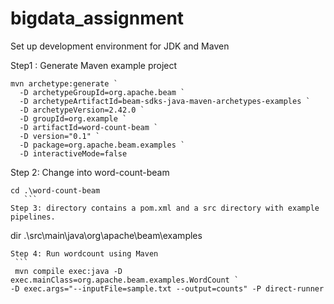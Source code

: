 # bigdata_assignment

Set up development environment for JDK and Maven

Step1 : Generate Maven example project
```
mvn archetype:generate `
  -D archetypeGroupId=org.apache.beam `
  -D archetypeArtifactId=beam-sdks-java-maven-archetypes-examples `
  -D archetypeVersion=2.42.0 `
  -D groupId=org.example `
  -D artifactId=word-count-beam `
  -D version="0.1" `
  -D package=org.apache.beam.examples `
  -D interactiveMode=false
  ```
  Step 2: Change into word-count-beam
  ```
  cd .\word-count-beam
     ```
Step 3: directory contains a pom.xml and a src directory with example pipelines.
   ```
   dir .\src\main\java\org\apache\beam\examples
   ```
 Step 4: Run wordcount using Maven
    ```
    mvn compile exec:java -D exec.mainClass=org.apache.beam.examples.WordCount `
 -D exec.args="--inputFile=sample.txt --output=counts" -P direct-runner
  ```
     
     
     

